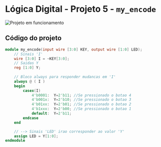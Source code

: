 # Lógica Digital - Projeto 5 - `my_encode`       
![Projeto em funcionamento](./Proj05_DigitalLogic_05_Encoder.gif)       
       

## Código do projeto     
```verilog     
module my_encode(input wire [3:0] KEY, output wire [1:0] LED);
	// Sinais 'I'
	wire [3:0] I = ~KEY[3:0];
	// Saidas Y
	reg [1:0] Y;
	
	// Bloco always para responder mudancas em 'I'
	always @ ( I )
	begin
		casex(I)
			4'b0001:  Y=2'b11; //Se pressionado o botao 4
			4'b001x:  Y=2'b10; //Se pressionado o botao 3
			4'b01xx:  Y=2'b01; //Se pressionado o botao 2
			4'b1xxx:  Y=2'b00; //Se pressionado o botao 1
			default:  Y=2'b11;
		endcase
	end

	// --> Sinais 'LED' irao corresponder ao valor 'Y'
	assign LED = Y[1:0];
endmodule
```         
        
